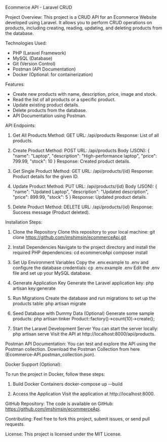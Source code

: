 Ecommerce API - Laravel CRUD

Project Overview:
This project is a CRUD API for an Ecommerce Website developed using Laravel. It allows you to perform CRUD operations on products, including creating, reading, updating, and deleting products from the database.

Technologies Used:
- PHP (Laravel Framework)
- MySQL (Database)
- Git (Version Control)
- Postman (API Documentation)
- Docker (Optional: for containerization)

Features:
- Create new products with name, description, price, image and stock.
- Read the list of all products or a specific product.
- Update existing product details.
- Delete products from the database.
- API Documentation using Postman.

API Endpoints:

1. Get All Products
   Method: GET
   URL: /api/products
   Response: List of all products.

2. Create Product
   Method: POST
   URL: /api/products
   Body (JSON):
   {
     "name": "Laptop",
     "description": "High-performance laptop",
     "price": 799.99,
     "stock": 10
   }
   Response: Created product details.

3. Get Single Product
   Method: GET
   URL: /api/products/{id}
   Response: Product details for the given ID.

4. Update Product
   Method: PUT
   URL: /api/products/{id}
   Body (JSON):
   {
     "name": "Updated Laptop",
     "description": "Updated description",
     "price": 899.99,
     "stock": 5
   }
   Response: Updated product details.

5. Delete Product
   Method: DELETE
   URL: /api/products/{id}
   Response: Success message (Product deleted).

Installation Steps:

1. Clone the Repository
   Clone this repository to your local machine:
   git clone https://github.com/imshimsin/ecommerceApi.git

2. Install Dependencies
   Navigate to the project directory and install the required PHP dependencies:
   cd ecommerceApi
   composer install

3. Set Up Environment Variables
   Copy the .env.example to .env and configure the database credentials:
   cp .env.example .env
   Edit the .env file and set up your MySQL database.

4. Generate Application Key
   Generate the Laravel application key:
   php artisan key:generate

5. Run Migrations
   Create the database and run migrations to set up the products table:
   php artisan migrate

6. Seed Database with Dummy Data (Optional)
   Generate some sample products:
   php artisan tinker
   Product::factory()->count(10)->create();

7. Start the Laravel Development Server
   You can start the server locally:
   php artisan serve
   Visit the API at http://localhost:8000/api/products.

Postman API Documentation:
You can test and explore the API using the Postman collection.
Download the Postman Collection from here (Ecommerce-API.postman_collection.json).

Docker Support (Optional):

To run the project in Docker, follow these steps:
1. Build Docker Containers
   docker-compose up --build

2. Access the Application
   Visit the application at http://localhost:8000.

GitHub Repository:
The code is available on GitHub: https://github.com/imshimsin/ecommerceApi.

Contributing:
Feel free to fork this project, submit issues, or send pull requests.

License:
This project is licensed under the MIT License.
